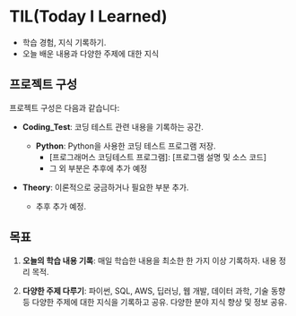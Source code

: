 # TIL(Today I Learned)

- 학습 경험, 지식 기록하기.
- 오늘 배운 내용과 다양한 주제에 대한 지식 

## 프로젝트 구성

프로젝트 구성은 다음과 같습니다:

- **Coding_Test**: 코딩 테스트 관련 내용을 기록하는 공간.
  - **Python**: Python을 사용한 코딩 테스트 프로그램 저장.
    - [프로그래머스 코딩테스트 프로그램]: [프로그램 설명 및 소스 코드]
    - 그 외 부분은 추후에 추가 예정
   
- **Theory**: 이론적으로 궁금하거나 필요한 부분 추가.
  - 추후 추가 예정.


## 목표

1. **오늘의 학습 내용 기록**: 매일 학습한 내용을 최소한 한 가지 이상 기록하자. 내용 정리 목적.

2. **다양한 주제 다루기**: 파이썬, SQL, AWS, 딥러닝, 웹 개발, 데이터 과학, 기술 동향 등 다양한 주제에 대한 지식을 기록하고 공유. 다양한 분야 지식 향상 및 정보 공유.

